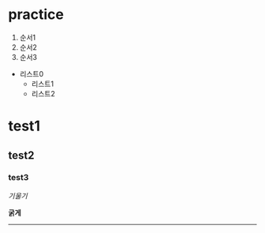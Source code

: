 # practice
1. 순서1
2. 순서2
3. 순서3
- 리스트0
   - 리스트1
   - 리스트2
# test1
## test2
### test3
_기울기_

**굵게**

---
